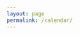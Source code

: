 ```yaml
---
layout: page
permalink: /calendar/
---
```


<script src="https://code.jquery.com/jquery-3.1.1.min.js"   
integrity="sha256-hVVnYaiADRTO2PzUGmuLJr8BLUSjGIZsDYGmIJLv2b8=" crossorigin="anonymous"></script>
<script src="https://rawgit.com/moment/moment/2.24.0/min/moment.min.js"></script>


<script src="https://cdnjs.cloudflare.com/ajax/libs/fullcalendar/3.10.0/fullcalendar.min.js"></script>
<script src="https://cdnjs.cloudflare.com/ajax/libs/fullcalendar/3.10.0/gcal.min.js"></script>
<script src="https://cdnjs.cloudflare.com/ajax/libs/popper.js/1.12.9/umd/popper.min.js"></script>
<script src="{{ site.baseurl }}/assets/js/bootstrap.min.js"></script>
<link rel="stylesheet" href="https://cdnjs.cloudflare.com/ajax/libs/fullcalendar/3.10.0/fullcalendar.min.css">
<link rel="stylesheet" media="print" href="//cdnjs.cloudflare.com/ajax/libs/fullcalendar/3.10.0/fullcalendar.print.css">

<script src="{{ site.baseurl }}/assets/js/calendar.js"></script>

<div id="calendar" class="with-bootstrap"></div>

